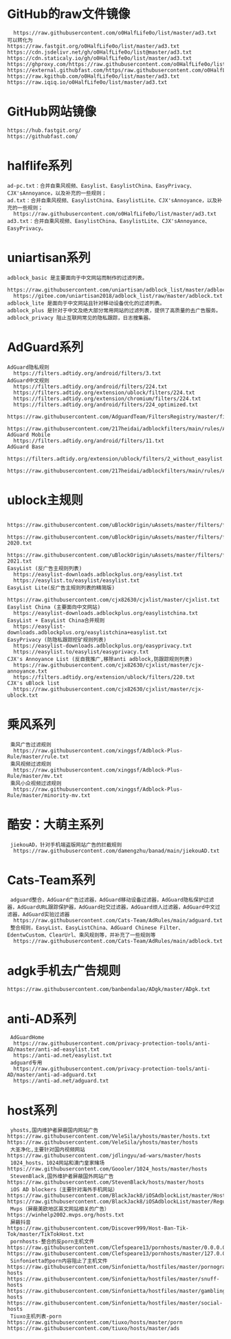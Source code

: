 # GitHub的raw文件镜像
      https://raw.githubusercontent.com/o0HalfLife0o/list/master/ad3.txt 可以转化为  
    https://raw.fastgit.org/o0HalfLife0o/list/master/ad3.txt
    https://cdn.jsdelivr.net/gh/o0HalfLife0o/list@master/ad3.txt 
    https://cdn.staticaly.io/gh/o0HalfLife0o/list/master/ad3.txt
    https://ghproxy.com/https://raw.githubusercontent.com/o0HalfLife0o/list/master/ad3.txt
    https://external.githubfast.com/https/raw.githubusercontent.com/o0HalfLife0o/list/master/ad3.txt
    https://raw.kgithub.com/o0HalfLife0o/list/master/ad3.txt
    https://raw.iqiq.io/o0HalfLife0o/list/master/ad3.txt
# GitHub网站镜像
    https://hub.fastgit.org/
    https://githubfast.com/

# halflife系列
    ad-pc.txt：合并自乘风视频、Easylist、EasylistChina、EasyPrivacy、CJX'sAnnoyance，以及补充的一些规则；
    ad.txt：合并自乘风视频、EasylistChina、EasylistLite、CJX'sAnnoyance，以及补充的一些规则；
      https://raw.githubusercontent.com/o0HalfLife0o/list/master/ad3.txt
    ad3.txt：合并自乘风视频、EasylistChina、EasylistLite、CJX'sAnnoyance、EasyPrivacy。
# uniartisan系列
    adblock_basic 是主要面向于中文网站而制作的过滤列表。
      https://raw.githubusercontent.com/uniartisan/adblock_list/master/adblock.txt
      https://gitee.com/uniartisan2018/adblock_list/raw/master/adblock.txt
    adblock_lite 是面向于中文网站且针对移动设备优化的过滤列表。
    adblock_plus 是针对于中文及绝大部分常用网站的过滤列表，提供了高质量的去广告服务。
    adblock_privacy 阻止互联网常见的隐私跟踪，日志搜集器。
# AdGuard系列
    AdGuard隐私规则
      https://filters.adtidy.org/android/filters/3.txt
    AdGuard中文规则
      https://filters.adtidy.org/android/filters/224.txt
      https://filters.adtidy.org/extension/ublock/filters/224.txt
      https://filters.adtidy.org/extension/chromium/filters/224.txt
      https://filters.adtidy.org/android/filters/224_optimized.txt
      https://raw.githubusercontent.com/AdguardTeam/FiltersRegistry/master/filters/filter_224_Chinese/filter.txt
      https://raw.githubusercontent.com/217heidai/adblockfilters/main/rules/AdGuard_Chinese_filter.txt
    AdGuard Mobile
      https://filters.adtidy.org/android/filters/11.txt
    AdGuard Base
      https://filters.adtidy.org/extension/ublock/filters/2_without_easylist.txt
      https://raw.githubusercontent.com/217heidai/adblockfilters/main/rules/AdGuard_Base_filter.txt
# ublock主规则
      https://raw.githubusercontent.com/uBlockOrigin/uAssets/master/filters/filters.txt
      https://raw.githubusercontent.com/uBlockOrigin/uAssets/master/filters/filters-2020.txt
      https://raw.githubusercontent.com/uBlockOrigin/uAssets/master/filters/filters-2021.txt
    EasyList (反广告主规则列表)
      https://easylist-downloads.adblockplus.org/easylist.txt
      https://easylist.to/easylist/easylist.txt
    EasyList Lite(反广告主规则列表的精简版)
      https://raw.githubusercontent.com/cjx82630/cjxlist/master/cjxlist.txt
    Easylist China (主要面向中文网站)
      https://easylist-downloads.adblockplus.org/easylistchina.txt
    EasyList + EasyList China合并规则
      https://easylist-downloads.adblockplus.org/easylistchina+easylist.txt
    EasyPrivacy (防隐私跟踪挖矿规则列表)
      https://easylist-downloads.adblockplus.org/easyprivacy.txt
      https://easylist.to/easylist/easyprivacy.txt
    CJX's Annoyance List (反自我推广,移除anti adblock,防跟踪规则列表)
      https://raw.githubusercontent.com/cjx82630/cjxlist/master/cjx-annoyance.txt
      https://filters.adtidy.org/extension/ublock/filters/220.txt
    CJX's uBlock list
      https://raw.githubusercontent.com/cjx82630/cjxlist/master/cjx-ublock.txt
# 乘风系列
     乘风广告过滤规则
      https://raw.githubusercontent.com/xinggsf/Adblock-Plus-Rule/master/rule.txt
     乘风视频过滤规则
      https://raw.githubusercontent.com/xinggsf/Adblock-Plus-Rule/master/mv.txt
     乘风小众视频过滤规则 
      https://raw.githubusercontent.com/xinggsf/Adblock-Plus-Rule/master/minority-mv.txt
# 酷安：大萌主系列
     jiekouAD，针对手机端盗版网站广告的拦截规则
      https://raw.githubusercontent.com/damengzhu/banad/main/jiekouAD.txt
# Cats-Team系列
     adguard整合，AdGuard广告过滤器，AdGuard移动设备过滤器，AdGuard隐私保护过滤器，AdGuardURL跟踪保护器，AdGuard社交过滤器，AdGuard烦人过滤器，AdGuard中文过滤器，AdGuard实验过滤器
      https://raw.githubusercontent.com/Cats-Team/AdRules/main/adguard.txt
     整合规则，EasyList、EasyListChina、AdGuard Chinese Filter、EdentwCustom、ClearUrl、乘风规则等，并补充了一些规则等
      https://raw.githubusercontent.com/Cats-Team/AdRules/main/adblock.txt
# adgk手机去广告规则
    https://raw.githubusercontent.com/banbendalao/ADgk/master/ADgk.txt
# anti-AD系列
     AdGuardHome
      https://raw.githubusercontent.com/privacy-protection-tools/anti-AD/master/anti-ad-easylist.txt
      https://anti-ad.net/easylist.txt
     adguard专用
      https://raw.githubusercontent.com/privacy-protection-tools/anti-AD/master/anti-ad-adguard.txt
      https://anti-ad.net/adguard.txt
# host系列
     yhosts,国内维护者屏蔽国内网站广告
    https://raw.githubusercontent.com/VeleSila/yhosts/master/hosts.txt
    https://raw.githubusercontent.com/VeleSila/yhosts/master/hosts
     大圣净化,主要针对国内视频网站
    https://raw.githubusercontent.com/jdlingyu/ad-wars/master/hosts
     1024_hosts，1024网站和澳门皇家赌场
    https://raw.githubusercontent.com/Goooler/1024_hosts/master/hosts
     StevenBlack,国外维护者屏蔽国外网站广告
    https://raw.githubusercontent.com/StevenBlack/hosts/master/hosts
     iOS AD blockers（主要针对海外手机网站）
    https://raw.githubusercontent.com/BlackJack8/iOSAdblockList/master/Hosts.txt
    https://raw.githubusercontent.com/BlackJack8/iOSAdblockList/master/Regular%20Hosts.txt
     Mvps（屏蔽美欧地区英文网站相关的广告）
    https://winhelp2002.mvps.org/hosts.txt
     屏蔽抖音
    https://raw.githubusercontent.com/Discover999/Host-Ban-Tik-Tok/master/TikTokHost.txt
     pornhosts-整合的反porn主机文件
    https://raw.githubusercontent.com/Clefspeare13/pornhosts/master/0.0.0.0/hosts
    https://raw.githubusercontent.com/Clefspeare13/pornhosts/master/127.0.0.1/hosts
     Sinfonietta的porn内容阻止了主机文件
    https://raw.githubusercontent.com/Sinfonietta/hostfiles/master/pornography-hosts
    https://raw.githubusercontent.com/Sinfonietta/hostfiles/master/snuff-hosts
    https://raw.githubusercontent.com/Sinfonietta/hostfiles/master/gambling-hosts
    https://raw.githubusercontent.com/Sinfonietta/hostfiles/master/social-hosts
     Tiuxo主机列表-porn
    https://raw.githubusercontent.com/tiuxo/hosts/master/porn
    https://raw.githubusercontent.com/tiuxo/hosts/master/ads
